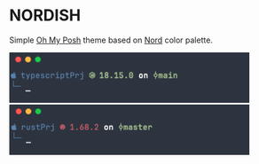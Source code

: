 # NORDISH

Simple [Oh My Posh](https://ohmyposh.dev/) theme based on [Nord](https://www.nordtheme.com/) color palette.

![alt](screenshots/typescript.png)
![alt](screenshots/rust.png)

